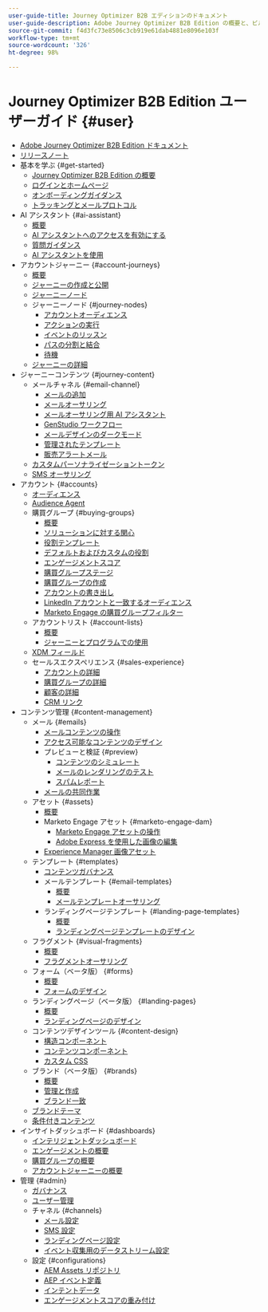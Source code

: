 ```yaml
---
user-guide-title: Journey Optimizer B2B エディションのドキュメント
user-guide-description: Adobe Journey Optimizer B2B Edition の概要と、ビルトインの生成 AI と業界最先端の自動化機能を使用して、アカウントと購買グループのジャーニーを調整する方法について説明します。
source-git-commit: f4d3fc73e8506c3cb919e61dab4881e8096e103f
workflow-type: tm+mt
source-wordcount: '326'
ht-degree: 98%

---
```



# Journey Optimizer B2B Edition ユーザーガイド {#user}

+ [Adobe Journey Optimizer B2B Edition ドキュメント](guide-overview.md)
+ [リリースノート](./release-notes/release-notes.md)
+ 基本を学ぶ {#get-started}
   + [Journey Optimizer B2B Edition の概要](about-journey-optimizer-b2b-edition.md)
   + [ログインとホームページ](home-page.md)
   + [オンボーディングガイダンス](./start/get-started.md)
   + [トラッキングとメールプロトコル](./start/email-protocols.md)
+ AI アシスタント {#ai-assistant}
   + [概要](./ai-assistant/ai-assistant-overview.md)
   + [AI アシスタントへのアクセスを有効にする](./ai-assistant/enable-ai-assistant-access.md)
   + [質問ガイダンス](./ai-assistant/question-guidance.md)
   + [AI アシスタントを使用](./ai-assistant/use-ai-assistant.md)
+ アカウントジャーニー {#account-journeys}
   + [概要](./journeys/journey-overview.md)
   + [ジャーニーの作成と公開](./journeys/create-publish-journey.md)
   + [ジャーニーノード](./journeys/journey-nodes.md)
   + ジャーニーノード {#journey-nodes}
      + [アカウントオーディエンス](./journeys/account-audience-nodes.md)
      + [アクションの実行](./journeys/action-nodes.md)
      + [イベントのリッスン](./journeys/listen-for-event-nodes.md)
      + [パスの分割と結合](./journeys/split-merge-paths-nodes.md)
      + [待機](./journeys/wait-nodes.md)
   + [ジャーニーの詳細](./journeys/journey-details.md)
+ ジャーニーコンテンツ {#journey-content}
   + メールチャネル {#email-channel}
      + [メールの追加](./content/add-email.md)
      + [メールオーサリング](./content/email-authoring.md)
      + [メールオーサリング用 AI アシスタント](./content/ai-assistant-emails.md)
      + [GenStudio ワークフロー](./content/genstudio-email-workflow.md)
      + [メールデザインのダークモード](./content/email-dark-mode.md)
      + [管理されたテンプレート](./content/email-authoring-governance.md)
      + [販売アラートメール](./content/sales-alert-email.md)
   + [カスタムパーソナライゼーショントークン](./content/personalization-my-tokens.md)
   + [SMS オーサリング](./content/sms-authoring.md)
+ アカウント {#accounts}
   + [オーディエンス](./audiences/account-audience-overview.md)
   + [Audience Agent](./agents/audience-agent-b2b.md)
   + 購買グループ {#buying-groups}
      + [概要](./buying-groups/buying-groups-overview.md)
      + [ソリューションに対する関心](./buying-groups/solution-interests.md)
      + [役割テンプレート](./buying-groups/buying-groups-role-templates.md)
      + [デフォルトおよびカスタムの役割](./buying-groups/default-custom-roles.md)
      + [エンゲージメントスコア](./buying-groups/engagement-scores.md)
      + [購買グループステージ](./buying-groups/buying-group-stages.md)
      + [購買グループの作成](./buying-groups/buying-groups-create.md)
      + [アカウントの書き出し](./audiences/account-list-export.md)
      + [LinkedIn アカウントと一致するオーディエンス](./data/linkedin-account-matched-audiences.md)
      + [Marketo Engage の購買グループフィルター](./buying-groups/marketo-engage-smart-list-buying-group-filters.md)
   + アカウントリスト {#account-lists}
      + [概要](./accounts/account-lists.md)
      + [ジャーニーとプログラムでの使用](./accounts/account-lists-journeys.md)
   + [XDM フィールド](./data/field-mapping.md)
   + セールスエクスペリエンス {#sales-experience}
      + [アカウントの詳細](./accounts/account-details.md)
      + [購買グループの詳細](./buying-groups/buying-group-details.md)
      + [顧客の詳細](./accounts/person-details.md)
      + [CRM リンク](./accounts/crm-linking.md)
+ コンテンツ管理 {#content-management}
   + メール {#emails}
      + [メールコンテンツの操作](./content/emails-list.md)
      + [アクセス可能なコンテンツのデザイン](./content/email-accessible-content.md)
      + プレビューと検証 {#preview}
         + [コンテンツのシミュレート](./content/email-simulate-content.md)
         + [メールのレンダリングのテスト](./content/email-test-rendering.md)
         + [スパムレポート](./content/email-spam-report.md)
      + [メールの共同作業](./content/email-collaboration-tools.md)
   + アセット {#assets}
      + [概要](./content/assets-overview.md)
      + Marketo Engage アセット {#marketo-engage-dam}
         + [Marketo Engage アセットの操作](./content/marketo-engage-design-studio.md)
         + [Adobe Express を使用した画像の編集](./content/image-edit-adobe-express.md)
      + [Experience Manager 画像アセット](./content/aem-assets.md)
   + テンプレート {#templates}
      + [コンテンツガバナンス](./content/template-content-governance.md)
      + メールテンプレート {#email-templates}
         + [概要](./content/email-templates.md)
         + [メールテンプレートオーサリング](./content/email-template-authoring.md)
      + ランディングページテンプレート {#landing-page-templates}
         + [概要](./content/landing-page-templates.md)
         + [ランディングページテンプレートのデザイン](./content/landing-page-template-design.md)
   + フラグメント {#visual-fragments}
      + [概要](./content/fragments.md)
      + [フラグメントオーサリング](./content/fragment-authoring.md)
   + フォーム（ベータ版） {#forms}
      + [概要](./content/forms.md)
      + [フォームのデザイン](./content/form-design.md)
   + ランディングページ（ベータ版） {#landing-pages}
      + [概要](./content/landing-pages.md)
      + [ランディングページのデザイン](./content/landing-page-design.md)
   + コンテンツデザインツール {#content-design}
      + [構造コンポーネント](./content/structure-components.md)
      + [コンテンツコンポーネント](./content/content-components.md)
      + [カスタム CSS](./content/design-custom-css.md)
   + ブランド（ベータ版） {#brands}
      + [概要](./content/brands-overview.md)
      + [管理と作成](./content/brands-manage-create.md)
      + [ブランド一致](./content/brand-alignment.md)
   + [ブランドテーマ](./content/brand-themes.md)
   + [条件付きコンテンツ](./content/conditional-content.md)
+ インサイトダッシュボード {#dashboards}
   + [インテリジェントダッシュボード](./dashboards/intelligent-dashboard.md)
   + [エンゲージメントの概要](./dashboards/engagement-dashboard.md)
   + [購買グループの概要](./dashboards/buying-groups-dashboard.md)
   + [アカウントジャーニーの概要](./dashboards/journeys-dashboard.md)
+ 管理 {#admin}
   + [ガバナンス](./admin/governance.md)
   + [ユーザー管理](./admin/user-management.md)
   + チャネル {#channels}
      + [メール設定](./admin/configure-channels-emails.md)
      + [SMS 設定](./admin/configure-channels-sms.md)
      + [ランディングページ設定](./admin/landing-page-settings.md)
      + [イベント収集用のデータストリーム設定](./data/aep-event-collection.md)
   + 設定 {#configurations}
      + [AEM Assets リポジトリ](./admin/configure-aem-repositories.md)
      + [AEP イベント定義](./admin/configure-aep-events.md)
      + [インテントデータ](./admin/intent-data.md)
      + [エンゲージメントスコアの重み付け](./admin/engagement-score-weighting.md)
